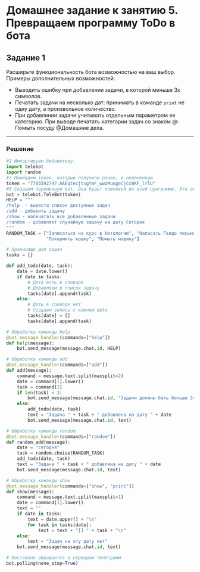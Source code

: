 # Домашнее задание к занятию 5. Превращаем программу ToDo в бота

## Задание 1
Расширьте функциональность бота возможностью на ваш выбор.  
Примеры дополнительных возможностей: 
* Выводить ошибку при добавлении задачи, в которой меньше 3х символов.
* Печатать задачи на несколько дат: принимать в команде `print` не одну дату, а произвольное количество.
* При добавлении задачи учитывать отдельным параметром ее категорию. При выводе печатать категории задач со знаком @: Помыть посуду @Домашние дела.
_____
### Решение
```python
#1 Импортируем библиотеку.
import telebot
import random
#3 Помещаем токен, который получили ранее, в переменную.
token = "7705592747:AAEqtecjtsgYmF_wwzMuogeCjCcWKF_lrlU"
#5 Создаем переменную bot. Она будет ключевой во всей программе. Это объект. Внутри него уже есть функции, которые мы будем вызывать.
bot = telebot.TeleBot(token)
HELP = """
/help  - вывести список доступных задач
/add - добавить задачу
/show - напечатать все добавленные задачи
/random - добавляет случайную задачу на дату Сегодня
"""
RANDOM_TASK = ["Записаться на курс в Нетологию", "Написать Гвидо письмо",
               "Покормить кошку", "Помыть машину"]

# Хранилище для задач
tasks = {}

def add_todo(date, task):
    date = date.lower()
    if date in tasks:
        # Дата есть в словаре
        # Добавляем в список задачу
        tasks[date].append(task)
    else:
        # Даты в словаре нет
        # Создаем запись с ключем date
        tasks[date] = []
        tasks[date].append(task)

# Обработка команды help
@bot.message_handler(commands=["help"])
def help(message):
    bot.send_message(message.chat.id, HELP)

# Обработка команды add
@bot.message_handler(commands=["add"])
def add(message):
    command = message.text.split(maxsplit=2)
    date = command[1].lower()
    task = command[2]
    if len(task) < 3:
        bot.send_message(message.chat.id, "Задачи должны бать больше 3х символов")
    else:
        add_todo(date, task)
        text = "Задача " + task + " добавлена на дату " + date
        bot.send_message(message.chat.id, text)

# Обработка команды random
@bot.message_handler(commands=["random"])
def random_add(message):
    date = "cегодня"
    task = random.choise(RANDOM_TASK)
    add_todo(date, task)
    text = "Задача " + task + " добавлена на дату " + date
    bot.send_message(message.chat.id, text)

# Обработка команды show
@bot.message_handler(commands=["show", "print"])
def show(message):
    command = message.text.split(maxsplit=1)
    date = command[1].lower()
    text = ""
    if date in tasks:
        text = date.upper() + "\n"
        for task in tasks[date]:
            text = text + "[] " + task + "\n"
    else:
        text = "Задач на эту дату нет"
    bot.send_message(message.chat.id, text)

# Постоянно обращается к серверам телеграмм
bot.polling(none_stop=True)
```

